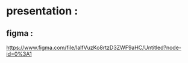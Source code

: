 # presentation :
## figma : 
https://www.figma.com/file/lalfVuzKo8rtzD3ZWF9aHC/Untitled?node-id=0%3A1


